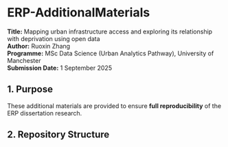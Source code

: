 # ERP-AdditionalMaterials

**Title:** Mapping urban infrastructure access and exploring its relationship with deprivation using open data  
**Author:** Ruoxin Zhang  
**Programme:** MSc Data Science (Urban Analytics Pathway), University of Manchester  
**Submission Date:** 1 September 2025  

## 1. Purpose
These additional materials are provided to ensure **full reproducibility** of the ERP dissertation research.  

## 2. Repository Structure
